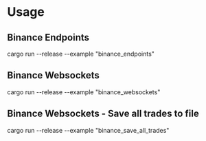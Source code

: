 # Usage

## Binance Endpoints

cargo run --release --example "binance_endpoints"

## Binance Websockets

cargo run --release --example "binance_websockets"

## Binance Websockets - Save all trades to file

cargo run --release --example "binance_save_all_trades"